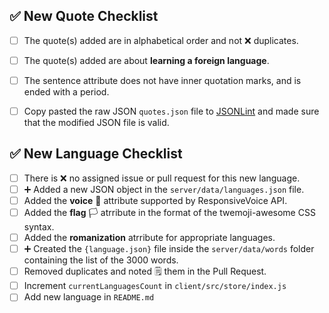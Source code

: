 <!--Please select specific checklist(Quote/Language) according to PR and make sure to check the following boxes by putting x in the [ ] (Example: [x]).
Remove the checklists that are NOT related to your PR. Thank you for your contribution-->

## ✅ New Quote Checklist
- [ ] The quote(s) added are in alphabetical order and not ❌ duplicates.
- [ ] The quote(s) added are about **learning a foreign language**.
- [ ] The sentence attribute does not have inner quotation marks, and is ended with a period.
- [ ] Copy pasted the raw JSON `quotes.json` file to [JSONLint](https://jsonlint.com/) and made sure that the modified JSON file is valid.


## ✅ New Language Checklist
- [ ] There is ❌ no assigned issue or pull request for this new language.
- [ ] ➕ Added a new JSON object in the `server/data/languages.json` file.
- [ ] Added the **voice** 🎤 attribute supported by ResponsiveVoice API.
- [ ] Added the **flag** 🏳 atrribute in the format of the twemoji-awesome CSS syntax.
- [ ] Added the **romanization** atrribute for appropriate languages.
- [ ] ➕ Created the `{language.json}` file inside the `server/data/words` folder containing the list of the 3000 words.
- [ ] Removed duplicates and noted 🗒 them in the Pull Request.
- [ ] Increment `currentLanguagesCount` in `client/src/store/index.js`
- [ ] Add new language in `README.md`
